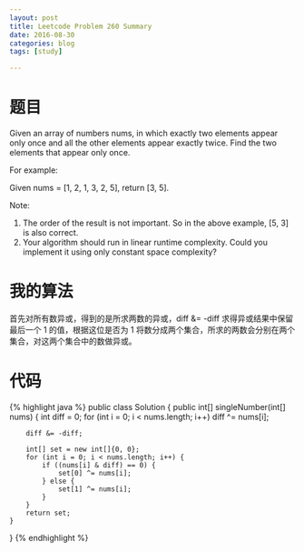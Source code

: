 ```yaml
---
layout: post
title: Leetcode Problem 260 Summary
date: 2016-08-30
categories: blog
tags: [study]

---
```


# 题目

Given an array of numbers nums, in which exactly two elements appear only once and all the other elements appear exactly twice. Find the two elements that appear only once.

For example:

Given nums = [1, 2, 1, 3, 2, 5], return [3, 5].

Note:  
1. The order of the result is not important. So in the above example, [5, 3] is also correct.
2. Your algorithm should run in linear runtime complexity. Could you implement it using only constant space complexity?

# 我的算法

首先对所有数异或，得到的是所求两数的异或，diff &= -diff 求得异或结果中保留最后一个 1 的值，根据这位是否为 1 将数分成两个集合，所求的两数会分别在两个集合，对这两个集合中的数做异或。

# 代码

{% highlight java %}
public class Solution {
    public int[] singleNumber(int[] nums) {
        int diff = 0;
        for (int i = 0; i < nums.length; i++) 
            diff ^= nums[i];
        
        diff &= -diff;
        
        int[] set = new int[]{0, 0};
        for (int i = 0; i < nums.length; i++) {
            if ((nums[i] & diff) == 0) {
                set[0] ^= nums[i];
            } else {
                set[1] ^= nums[i];
            }
        }
        return set;
    }
}
{% endhighlight %}